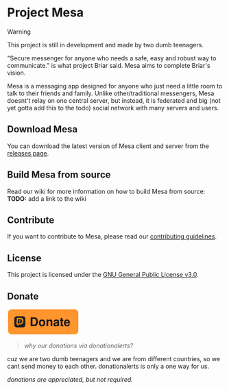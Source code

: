 # Project Mesa

> [!WARNING]
> This project is still in development and made by two dumb teenagers.

"Secure messenger for anyone who needs a safe, easy and robust way to communicate." is what project Briar said.
Mesa aims to complete Briar's vision.

Mesa is a messaging app designed for anyone who just need a little room to talk to their friends and family.
Unlike other/traditional messengers, Mesa doesnt't relay on one central server, but instead, it is federated and big (not yet gotta add this to the todo) social network with many servers and users.

## Download Mesa

You can download the latest version of Mesa client and server from the [releases page](https://github.com/standard-group/mesa/releases).

## Build Mesa from source

Read our wiki for more information on how to build Mesa from source:
**TODO:** add a link to the wiki

## Contribute

If you want to contribute to Mesa, please read our [contributing guidelines](https://github.com/standard-group/mesa/blob/main/CONTRIBUTING.md).

## License

This project is licensed under the [GNU General Public License v3.0](https://github.com/standard-group/mesa/blob/main/LICENSE).

## Donate

[![Donate using DonationAlerts](static/img/donate.svg)](https://www.donationalerts.com/r/standardgroup)

> *why our donations via donationalerts?*

cuz we are two dumb teenagers and we are from different countries, so we cant send money to each other. donationalerts is only a one way for us.

*donations are appreciated, but not required.*
